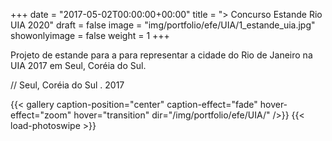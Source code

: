 +++
date = "2017-05-02T00:00:00+00:00"
title = "> Concurso Estande Rio UIA 2020"
draft = false
image = "img/portfolio/efe/UIA/1_estande_uia.jpg"
showonlyimage = false
weight = 1
+++

<!--more-->

Projeto de estande para a para representar a cidade do Rio de Janeiro na UIA 2017 em Seul, Coréia do Sul.

// Seul, Coréia do Sul . 2017

{{< gallery caption-position="center" caption-effect="fade" hover-effect="zoom" hover="transition" dir="/img/portfolio/efe/UIA/" />}} {{< load-photoswipe >}}
